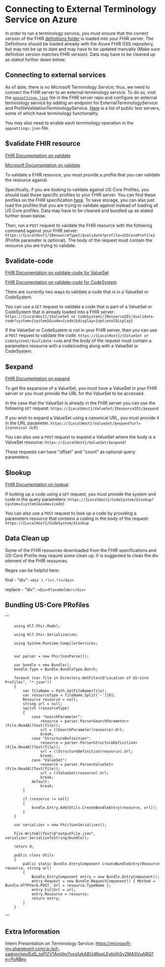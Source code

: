 # Connecting to External Terminology Service on Azure

In order to run a terminology service, you must ensure that the correct version of the FHIR [definitions folder](http://hl7.org/fhir/R4/downloads.html "definitions folder") is loaded into your FHIR server. The Definitions should be loaded already with the Azure FHIR OSS repository, but may not be up to date and may have to be updated manually (Make sure definition version matches FHIR version). Data may have to be cleaned up as stated further down below.

## Connecting to external services

As of date, there is no Microsoft Terminology Service; thus, we need to connect the FHIR server to an external terminology service. To do so, visit the [`appsettings.json`](https://github.com/microsoft/fhir-server/blob/feature/terminologyservice/src/Microsoft.Health.Fhir.Shared.Web/appsettings.json) file in the FHIR server repo and configure an external terminology service by adding an endpoint for ExternalTerminologyService and ProfileValidationTerminologyService. [Here](https://confluence.hl7.org/display/FHIR/Public+Test+Servers) is a list of public test servers, some of which have terminology functionality.

You may also need to enable each terminology operation in the `appsettings.json` file.

## $validate FHIR resource
[FHIR Documentation on validate](https://www.hl7.org/fhir/validation.html)

[Microsoft Documentation on validate](https://docs.microsoft.com/en-us/azure/healthcare-apis/fhir/validation-against-profiles)


To validate a FHIR resource, you must provide a profile that you can validate the resource against. 

Specifically, if you are looking to validate against US Core Profiles, you should load those specific profiles to your FHIR server. You can find these profiles on the FHIR specification [here](http://hl7.org/fhir/us/core/history.html). To save storage, you can also just load the profiles that you are trying to validate against instead of loading all US Core profiles. Data may have to be cleaned and bundled up as stated further down below.

Then, run a `POST` request to validate the FHIR resource with the following command against your FHIR server: `https://{LocalHost}/{ResourceType}/$validate?profile={USCoreProfile}` (Profile paramater is optional). The body of the request must contain the resource you are trying to validate.

## $validate-code 
[FHIR Documentation on validate-code for ValueSet](https://www.hl7.org/fhir/valueset-operation-validate-code.html)

[FHIR Documentation on validate-code for CodeSystem](https://www.hl7.org/fhir/codesystem-operation-validate-code.html)

There are currently two ways to validate a code that is in a ValueSet or CodeSystem.

You can use a `GET` request to validate a code that is part of a ValueSet or CodeSystem that is already loaded into a FHIR server: `https://{LocalHost}/{ValueSet or CodeSystem}/{ResourceID}/$validate-code?system={system}&code={code}&display={optionalDisplay}`

If the ValueSet or CodeSystem is not in your FHIR server, then you can use a `POST` request to validate the code: `https://{LocalHost}/{ValueSet or CodeSystem}/$validate-code` and the body of the request must contain a parameters resource with a code/coding along with a ValueSet or CodeSystem.

## $expand
[FHIR Documentation on expand](https://www.hl7.org/fhir/valueset-operation-expand.html)

To get the expansion of a ValueSet, you must have a ValueSet in your FHIR server or you must provide the URL for the ValueSet to be accessed. 

In the case that the ValueSet is already in the FHIR server you can use the following `GET` request:
`https://{LocalHost}/ValueSet/{ResourceID}/$expand`

If you wish to expand a ValueSet using a canonical URL, you must provide it in the URL parameter.
`https://{LocalHost}/ValueSet/$expand?url={canonical ULR}`

You can also use a `POST` request to expand a ValueSet where the body is a ValueSet resource:
`https://{LocalHost}/ValueSet/$expand?`

These requests can have "offset" and "count" as optional query parameters.

## $lookup
[FHIR Documentation on lookup](https://www.hl7.org/fhir/codesystem-operation-lookup.html)

If looking up a code using a `GET` request, you must provide the system and code in the query parameters:
`https://{LocalHost}/CodeSystem/$lookup?system={system}&code={code}`

You can also use a `POST` request to look up a code by providing a parameters resource that contains a coding in the body of the request:
`https://{LocalHost}/CodeSystem/$lookup`

## Data Clean up

Some of the FHIR resources downloaded from the FHIR specifications and US-Core Profile may require some clean up. It is suggested to clean the div element of the FHIR resources.

Regex can be helpful here: 

find     - "div": `<div (.*)>(.*)</div>`

replace  - "div": `<div>PlaceHolder</div>`

## Bundling US-Core PRofiles
'''

        using Hl7.Fhir.Model;

        using Hl7.Fhir.Serialization;

        using System.Runtime.CompilerServices;


        var parser = new FhirJsonParser();

        var bundle = new Bundle();
        bundle.Type = Bundle.BundleType.Batch;

        foreach (var file in Directory.GetFiles(@"Location of US-Core Profiles", "*.json"))
        {
            var fileName = Path.GetFileName(file);
            var resourceType = fileName.Split('-')[0];
            Resource resource = null;
            string url = null;
            switch (resourceType)
            {
                case "SearchParameter":
                    resource = parser.Parse<SearchParameter>(File.ReadAllText(file));
                    url = ((SearchParameter)resource).Url;
                    break;
                case "StructureDefinition":
                    resource = parser.Parse<StructureDefinition>(File.ReadAllText(file));
                    url = ((StructureDefinition)resource).Url;
                    break;
                case "ValueSet":
                    resource = parser.Parse<ValueSet>(File.ReadAllText(file));
                    url = ((ValueSet)resource).Url;
                    break;
                default:
                    break;
            }

            if (resource != null)
            {
                bundle.Entry.Add(Utils.CreateBundleEntry(resource, url));
            }
        }

        var serializer = new FhirJsonSerializer();

        File.WriteAllText(@"outputFile.json", serializer.SerializeToString(bundle));

        return 0;

        public class Utils
        {
            public static Bundle.EntryComponent CreateBundleEntry(Resource resource, string url)
            {
                Bundle.EntryComponent entry = new Bundle.EntryComponent();
                entry.Request = new Bundle.RequestComponent() { Method = Bundle.HTTPVerb.POST, Url = resource.TypeName };
                entry.FullUrl = url;
                entry.Resource = resource;
                return entry;
            }
        }
'''
## Extra Information

Intern Presentation on Terminology Service: https://microsoft-my.sharepoint.com/:p:/p/t-sadonchev/EdS_tgPIZV1Am0m7vog1zkABUdRqqLEybUhSy2MASVuARQ?e=PoRBey
